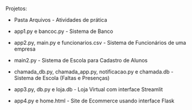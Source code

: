 Projetos:
- Pasta Arquivos - Atividades de prática

- app1.py e bancoc.py - Sistema de Banco 

- app2.py, main.py e funcionarios.csv - Sistema de Funcionários de uma empresa

- main2.py - Sistema de Escola para Cadastro de Alunos

- chamada_db.py, chamada_app.py, notificacao.py e chamada.db - Sistema de Escola (Faltas e Presenças)

- app3.py, db.py e loja.db - Loja Virtual com interface Streamlit

- app4.py e home.html - Site de Ecommerce usando interface Flask
